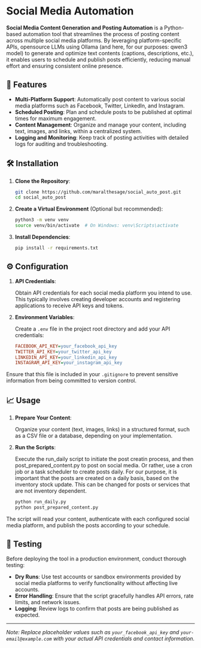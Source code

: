 # Social Media Automation

**Social Media Content Generation and Posting Automation** is a Python-based automation tool that streamlines the process of posting content across multiple social media platforms. By leveraging platform-specific APIs, opensource LLMs using Ollama (and here, for our purposes: qwen3 model) to generate and optimize text contents (captions, descriptions, etc.), it enables users to schedule and publish posts efficiently, reducing manual effort and ensuring consistent online presence.

## 🚀 Features

* **Multi-Platform Support**: Automatically post content to various social media platforms such as Facebook, Twitter, LinkedIn, and Instagram.
* **Scheduled Posting**: Plan and schedule posts to be published at optimal times for maximum engagement.
* **Content Management**: Organize and manage your content, including text, images, and links, within a centralized system.
* **Logging and Monitoring**: Keep track of posting activities with detailed logs for auditing and troubleshooting.

## 🛠️ Installation

1. **Clone the Repository**:

   ```bash
   git clone https://github.com/maralthesage/social_auto_post.git
   cd social_auto_post
   ```



2. **Create a Virtual Environment** (Optional but recommended):

   ```bash
   python3 -m venv venv
   source venv/bin/activate  # On Windows: venv\Scripts\activate
   ```



3. **Install Dependencies**:

   ```bash
   pip install -r requirements.txt
   ```



## ⚙️ Configuration

1. **API Credentials**:

   Obtain API credentials for each social media platform you intend to use. This typically involves creating developer accounts and registering applications to receive API keys and tokens.

2. **Environment Variables**:

   Create a `.env` file in the project root directory and add your API credentials:

   ```ini
   FACEBOOK_API_KEY=your_facebook_api_key
   TWITTER_API_KEY=your_twitter_api_key
   LINKEDIN_API_KEY=your_linkedin_api_key
   INSTAGRAM_API_KEY=your_instagram_api_key
   ```



Ensure that this file is included in your `.gitignore` to prevent sensitive information from being committed to version control.

## 📈 Usage

1. **Prepare Your Content**:

   Organize your content (text, images, links) in a structured format, such as a CSV file or a database, depending on your implementation.

2. **Run the Scripts**:

   Execute the run_daily script to initiate the post creatin process, and then post_prepared_content.py to post on social media. Or rather, use a cron job or a task scheduler to create posts daily. For our purpose, it is important that the posts are created on a daily basis, based on the inventory stock update. This can be changed for posts or services that are not inventory dependent.

   ```bash
   python run_daily.py
   python post_prepared_content.py
   ```



The script will read your content, authenticate with each configured social media platform, and publish the posts according to your schedule.

## 🧪 Testing

Before deploying the tool in a production environment, conduct thorough testing:

* **Dry Runs**: Use test accounts or sandbox environments provided by social media platforms to verify functionality without affecting live accounts.
* **Error Handling**: Ensure that the script gracefully handles API errors, rate limits, and network issues.
* **Logging**: Review logs to confirm that posts are being published as expected.



---

*Note: Replace placeholder values such as `your_facebook_api_key` and `your-email@example.com` with your actual API credentials and contact information.*

